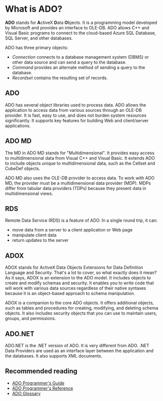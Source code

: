 # What is ADO?

**ADO** stands for **A**ctiveX **D**ata **O**bjects. It is a programming model developed by Microsoft and provides an interface to OLE-DB. ADO allows C++ and Visual Basic programs to connect to the cloud-based Azure SQL Database, SQL Server, and other databases.

ADO has three primary objects:
+ *Connection* connects to a database management system (DBMS) or other data source and can send a query to the database.
+ *Command* provides an alternate method of sending a query to the database.
+ *Recordset* contains the resulting set of records.

## ADO

ADO has several object libraries used to process data. ADO allows the application to access data from various sources through an OLE-DB provider. It is fast, easy to use, and does not burden system resources significantly. It supports key features for building Web and client/server applications.

## ADO MD

The MD in ADO MD stands for "Multidimensional". It provides easy access to multidimensional data from Visual C++ and Visual Basic. It extends ADO to include objects unique to multidimensional data, such as the Cellset and CubeDef objects. 

ADO MD also uses the OLE-DB provider to access data. To work with ADO MD, the provider must be a multidimensional data provider (MDP). MDPs differ from tabular data providers (TDPs) because they present data in multidimensional views.

## RDS

Remote Data Service (RDS) is a feature of ADO. In a single round trip, it can:
+ move data from a server to a client application or Web page
+ manipulate client data
+ return updates to the server

## ADOX

ADOX stands for ActiveX Data Objects Extensions for Data Definition Language and Security. That's a lot to cover, so what exactly does it mean? As it says, ADOX is an extension to the ADO model. It includes objects to create and modify schemas and security. It enables you to write code that will work with various data sources regardless of their native syntaxes because it is an object-based approach to schema manipulation.

ADOX is a companion to the core ADO objects. It offers additional objects, such as tables and procedures for creating, modifying, and deleting schema objects. It also includes security objects that you can use to maintain users, groups, and permissions.

## ADO.NET

ADO.NET is the .NET version of ADO. It is very different from ADO. .NET Data Providers are used as an interface layer between the application and the databases. It also supports XML documents.

## Recommended reading

+ [ADO Programmer's Guide](https://learn.microsoft.com/en-us/sql/ado/guide/ado-programmer-s-guide?view=sql-server-ver16)
+ [ADO Programmer's Reference](https://learn.microsoft.com/en-us/sql/ado/reference/ado-programmer-s-reference?view=sql-server-ver16)
+ [ADO Glossary](https://learn.microsoft.com/en-us/sql/ado/ado-glossary?view=sql-server-ver16)